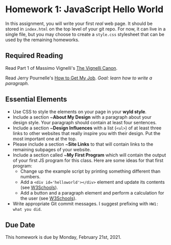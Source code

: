 # Homework 1: JavaScript Hello World

In this assignment, you will write your first *real* web page. It should be stored in `index.html` on the top level of your git repo. For now, it can live in a single file, but you may choose to create a `style.css` stylesheet that can be used by the remaining homeworks.

## Required Reading

Read Part 1 of Massimo Vignelli's [The Vignelli Canon](https://www.rit.edu/vignellicenter/sites/rit.edu.vignellicenter/files/documents/The%20Vignelli%20Canon.pdf).

Read Jerry Pournelle's [How to Get My Job](https://www.jerrypournelle.com/slowchange/myjob.html). *Goal: learn how to write a paragraph.*

## Essential Elements

* Use CSS to style the elements on your page in your **wyld style**.
* Include a section ~**About My Design** with a paragraph about your design style. Your paragraph should contain at least four sentences.
* Include a section ~**Design Influences** with a list (`<ul>`) of at least three links to other websites that really inspire you with their design. Put the most important one at the top. 
* Please include a section ~**Site Links** to that will contain links to the remaining subpages of your website.
* Include a section called ~**My First Program** which will contain the output of your first JS program for this class. Here are some ideas for that first program:
    * Change up the example script by printing something different than numbers.
    * Add a `<div id='helloworld'></div>` element and update its contents (see [W3Schools](https://www.w3schools.com/jsref/met_document_getelementbyid.asp)).
    * Add a button and a paragraph element and perform a calculation for the user (see [W3Schools](https://www.w3schools.com/js/js_events.asp)).
* Write appropriate Git commit messages. I suggest prefixing with `HW1: what you did`.

## Due Date

This homework is due by Monday, February 21st, 2021.
